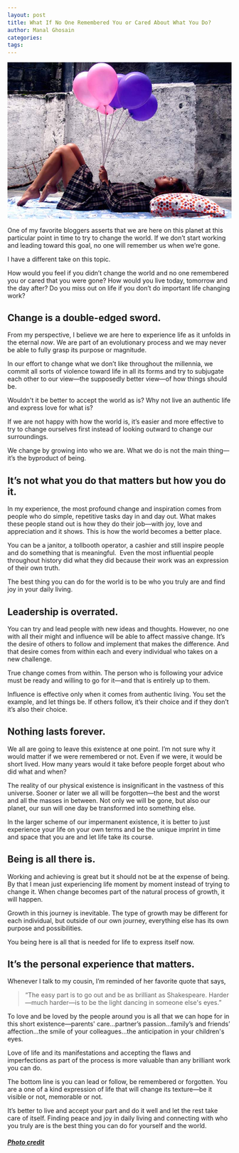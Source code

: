 ```yaml
---
layout: post
title: What If No One Remembered You or Cared About What You Do?
author: Manal Ghosain
categories:
tags:
---
```


![Balloons](/images/balloons.jpg)


One of my favorite bloggers asserts that we are here on this planet at this particular point in time to try to change the world. If we don’t start working and leading toward this goal, no one will remember us when we’re gone. 

I have a different take on this topic. 

How would you feel if you didn’t change the world and no one remembered you or cared that you were gone? How would you live today, tomorrow and the day after? Do you miss out on life if you don’t do important life changing work?

## Change is a double-edged sword.

From my perspective, I believe we are here to experience life as it unfolds in the eternal _now_. We are part of an evolutionary process and we may never be able to fully grasp its purpose or magnitude. 

In our effort to change what we don’t like throughout the millennia, we commit all sorts of violence toward life in all its forms and try to subjugate each other to our view—the supposedly better view—of how things should be. 

Wouldn't it be better to accept the world as is? Why not live an authentic life and express love for what is? 

If we are not happy with how the world is, it’s easier and more effective to try to change ourselves first instead of looking outward to change our surroundings. 

We change by growing into who we are. What we do is not the main thing—it’s the byproduct of being.

## It’s not what you do that matters but how you do it.

In my experience, the most profound change and inspiration comes from people who do simple, repetitive tasks day in and day out. What makes these people stand out is how they do their job—with joy, love and appreciation and it shows. This is how the world becomes a better place. 

You can be a janitor, a tollbooth operator, a cashier and still inspire people and do something that is meaningful.  Even the most influential people throughout history did what they did because their work was an expression of their own truth. 

The best thing you can do for the world is to be who you truly are and find joy in your daily living. 

## Leadership is overrated.

You can try and lead people with new ideas and thoughts. However, no one with all their might and influence will be able to affect massive change. It’s the desire of others to follow and implement that makes the difference. And that desire comes from within each and every individual who takes on a new challenge. 

True change comes from within. The person who is following your advice must be ready and willing to go for it—and that is entirely up to them. 

Influence is effective only when it comes from authentic living. You set the example, and let things be. If others follow, it’s their choice and if they don’t it’s also their choice. 

## Nothing lasts forever.

We all are going to leave this existence at one point. I’m not sure why it would matter if we were remembered or not. Even if we were, it would be short lived. How many years would it take before people forget about who did what and when? 

The reality of our physical existence is insignificant in the vastness of this universe. Sooner or later we all will be forgotten—the best and the worst and all the masses in between. Not only we will be gone, but also our planet, our sun will one day be transformed into something else. 

In the larger scheme of our impermanent existence, it is better to just experience your life on your own terms and be the unique imprint in time and space that you are and let life take its course. 

## Being is all there is.

Working and achieving is great but it should not be at the expense of being. By that I mean just experiencing life moment by moment instead of trying to change it. When change becomes part of the natural process of growth, it will happen. 

Growth in this journey is inevitable. The type of growth may be different for each individual, but outside of our own journey, everything else has its own purpose and possibilities. 

You being here is all that is needed for life to express itself now. 

## It’s the personal experience that matters.

Whenever I talk to my cousin, I’m reminded of her favorite quote that says, 

> “The easy part is to go out and be as brilliant as Shakespeare. Harder—much harder—is to be the light dancing in someone else's eyes.”

To love and be loved by the people around you is all that we can hope for in this short existence—parents' care…partner’s passion…family’s and friends’ affection…the smile of your colleagues…the anticipation in your children's eyes. 

Love of life and its manifestations and accepting the flaws and imperfections as part of the process is more valuable than any brilliant work you can do. 

The bottom line is you can lead or follow, be remembered or forgotten. You are a one of a kind expression of life that will change its texture—be it visible or not, memorable or not. 

It’s better to live and accept your part and do it well and let the rest take care of itself. Finding peace and joy in daily living and connecting with who you truly are is the best thing you can do for yourself and the world. 

##### [Photo credit](https://www.flickr.com/photos/helga/3581140828/)
